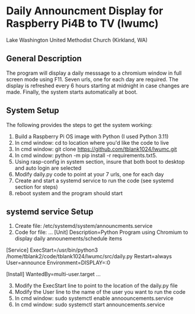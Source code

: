 # Daily Announcment Display for Raspberry Pi4B to TV (lwumc)
Lake Washington United Methodist Church (Kirkland, WA) 

## General Description
The program will display a daily messsage to a chromium window 
in full screen mode using F11. Seven urls, one for each day are required. 
The display is refreshed every 6 hours starting at midnight in case
changes are made. Finally, the system starts automatically at
boot.  

## System Setup
The following provides the steps to get the system working:
1. Build a Raspberry Pi OS image with Python (I used Python 3.11)
2. In cmd window: cd to location where you'd like the code to live
3. In cmd window: git clone https://github.com/tblank1024/lwumc.git
4. In cmd window: python -m pip install -r requirements.txt5. 
6. Using rasp-config in system section, insure that both boot to desktop and auto login are selected
7. Modify daily.py code to point at your 7 urls, one for each day
8. Create and start a systemd service to run the code (see systemd section for steps)
9. reboot system and the program should start

## systemd service Setup
1. Create file: /etc/systemd/system/announcments.service
2. Code for file:
...
[Unit]
Description=Python Program using Chromium to display daily announements/schedule items

[Service]
ExecStart=/usr/bin/python3 /home/tblank2/code/tblank1024/lwumc/src/daily.py
Restart=always
User=announce
Environment=DISPLAY=:0

[Install]
WantedBy=multi-user.target
...

3. Modify the ExecStart line to point to the location of the daily.py file
4. Modify the User line to the name of the user you want to run the code
5. In cmd window: sudo systemctl enable annoouncements.service
6. In cmd window: sudo systemctl start announcements.service
